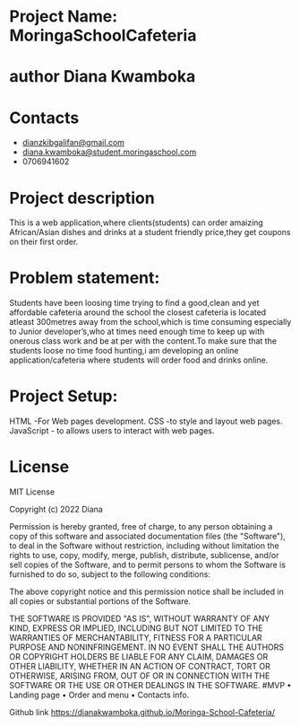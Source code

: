 # Project Name: MoringaSchoolCafeteria
# author Diana Kwamboka
# Contacts 
   - dianzkibgalifan@gmail.com
   - diana.kwamboka@student.moringaschool.com
   - 0706941602


# Project description
This is a  web application,where clients(students) can order amaizing African/Asian dishes and drinks at a student friendly price,they get coupons on their first order.
# Problem statement:
Students have been loosing time trying to find a good,clean and yet affordable cafeteria around the school the closest cafeteria is located atleast 300metres away from the school,which is time consuming especially to Junior developer’s,who at times need enough time to keep up with onerous class work and be at per with the content.To make sure that the students loose no time food hunting,i am developing an online application/cafeteria where  students will order food and drinks online.

# Project Setup:
HTML -For Web pages development.
CSS -to style and layout web pages.
JavaScript - to allows users to interact with web pages.
  
# License
MIT License

Copyright (c) 2022 Diana

Permission is hereby granted, free of charge, to any person obtaining a copy
of this software and associated documentation files (the "Software"), to deal
in the Software without restriction, including without limitation the rights
to use, copy, modify, merge, publish, distribute, sublicense, and/or sell
copies of the Software, and to permit persons to whom the Software is
furnished to do so, subject to the following conditions:

The above copyright notice and this permission notice shall be included in all
copies or substantial portions of the Software.

THE SOFTWARE IS PROVIDED "AS IS", WITHOUT WARRANTY OF ANY KIND, EXPRESS OR
IMPLIED, INCLUDING BUT NOT LIMITED TO THE WARRANTIES OF MERCHANTABILITY,
FITNESS FOR A PARTICULAR PURPOSE AND NONINFRINGEMENT. IN NO EVENT SHALL THE
AUTHORS OR COPYRIGHT HOLDERS BE LIABLE FOR ANY CLAIM, DAMAGES OR OTHER
LIABILITY, WHETHER IN AN ACTION OF CONTRACT, TORT OR OTHERWISE, ARISING FROM,
OUT OF OR IN CONNECTION WITH THE SOFTWARE OR THE USE OR OTHER DEALINGS IN THE
SOFTWARE.
#MVP
    • Landing page
    • Order  and menu
    • Contacts info.

Github link
https://dianakwamboka.github.io/Moringa-School-Cafeteria/

